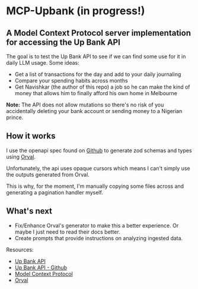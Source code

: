 # MCP-Upbank (in progress!)

## A Model Context Protocol server implementation for accessing the Up Bank API

The goal is to test the Up Bank API to see if we can find some use for it in daily LLM usage.
Some ideas:

- Get a list of transactions for the day and add to your daily journaling
- Compare your spending habits across months
- Get Navishkar (the author of this repo) a job so he can make the kind of money that allows him to finally afford his own home in Melbourne

__Note:__ The API does not allow mutations so there's no risk of you accidentally deleting your bank account or sending money to a Nigerian prince.

## How it works

I use the openapi spec found on [Github](https://github.com/up-banking/api) to generate zod schemas and types using [Orval](https://orval.dev/).

Unfortunately, the api uses opaque cursors which means I can't simply use the outputs generated from Orval. 

This is why, for the moment, I'm manually copying some files across and generating a pagination handler myself.

## What's next

- Fix/Enhance Orval's generator to make this a better experience. Or maybe I just need to read their docs better.
- Create prompts that provide instructions on analyzing ingested data. 


Resources:

- [Up Bank API](https://developer.up.com.au/)
- [Up Bank API - Github](https://github.com/up-banking/api)
- [Model Context Protocol](https://modelcontextprotocol.io/)
- [Orval](https://orval.dev/)
